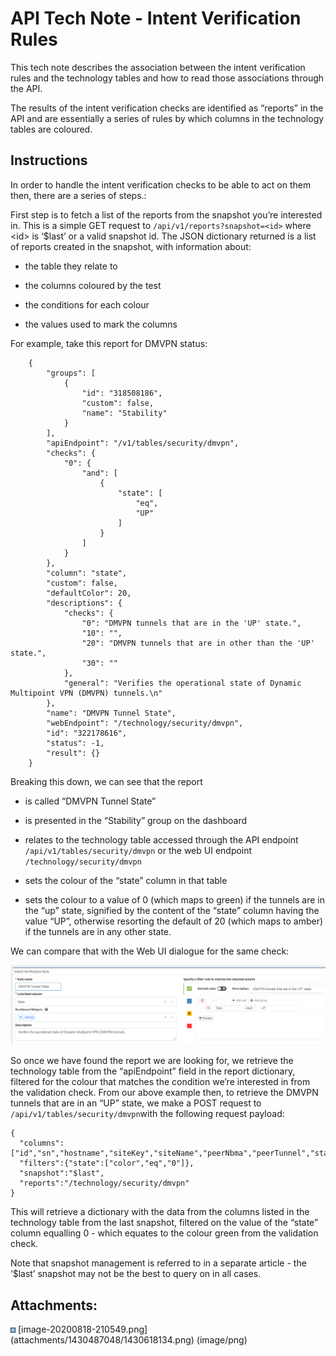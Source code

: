 # API Tech Note - Intent Verification Rules

This tech note describes the association between the intent verification
rules and the technology tables and how to read those associations
through the API.

The results of the intent verification checks are identified as
“reports” in the API and are essentially a series of rules by which
columns in the technology tables are coloured.

## Instructions

In order to handle the intent verification checks to be able to act on
them then, there are a series of steps.:

First step is to fetch a list of the reports from the snapshot you’re
interested in. This is a simple GET request to
`/api/v1/reports?snapshot=<id>` where \<id> is ‘$last’ or a valid
snapshot id. The JSON dictionary returned is a list of reports created
in the snapshot, with information about:

-   the table they relate to

-   the columns coloured by the test

-   the conditions for each colour

-   the values used to mark the columns

For example, take this report for DMVPN status:

<div class="code panel pdl" style="border-width: 1px;">

<div class="codeContent panelContent pdl">

``` jscript
    {
        "groups": [
            {
                "id": "318508186",
                "custom": false,
                "name": "Stability"
            }
        ],
        "apiEndpoint": "/v1/tables/security/dmvpn",
        "checks": {
            "0": {
                "and": [
                    {
                        "state": [
                            "eq",
                            "UP"
                        ]
                    }
                ]
            }
        },
        "column": "state",
        "custom": false,
        "defaultColor": 20,
        "descriptions": {
            "checks": {
                "0": "DMVPN tunnels that are in the 'UP' state.",
                "10": "",
                "20": "DMVPN tunnels that are in other than the 'UP' state.",
                "30": ""
            },
            "general": "Verifies the operational state of Dynamic Multipoint VPN (DMVPN) tunnels.\n"
        },
        "name": "DMVPN Tunnel State",
        "webEndpoint": "/technology/security/dmvpn",
        "id": "322178616",
        "status": -1,
        "result": {}
    }
```

</div>

</div>

Breaking this down, we can see that the report

-   is called “DMVPN Tunnel State”

-   is presented in the “Stability” group on the dashboard

-   relates to the technology table accessed through the API endpoint
    `/api/v1/tables/security/dmvpn` or the web UI endpoint
    `/technology/security/dmvpn`

-   sets the colour of the “state” column in that table

-   sets the colour to a value of 0 (which maps to green) if the tunnels
    are in the “up” state, signified by the content of the “state”
    column having the value “UP”, otherwise resorting the default of 20
    (which maps to amber) if the tunnels are in any other state.

We can compare that with the Web UI dialogue for the same check:

<img src="attachments/1430487048/1430618134.png" class="image-center" loading="lazy" data-image-src="attachments/1430487048/1430618134.png" data-height="259" data-width="1022" data-unresolved-comment-count="0" data-linked-resource-id="1430618134" data-linked-resource-version="1" data-linked-resource-type="attachment" data-linked-resource-default-alias="image-20200818-210549.png" data-base-url="https://ipfabric.atlassian.net/wiki" data-linked-resource-content-type="image/png" data-linked-resource-container-id="1430487048" data-linked-resource-container-version="2" data-media-id="3cd26cf9-7a3f-48a1-ad63-eebe835a7b3f" data-media-type="file" />

So once we have found the report we are looking for, we retrieve the
technology table from the “apiEndpoint” field in the report dictionary,
filtered for the colour that matches the condition we’re interested in
from the validation check. From our above example then, to retrieve the
DMVPN tunnels that are in an “UP” state, we make a POST request to
`/api/v1/tables/security/dmvpn`with the following request payload:

<div class="code panel pdl" style="border-width: 1px;">

<div class="codeContent panelContent pdl">

``` jscript
{
  "columns":["id","sn","hostname","siteKey","siteName","peerNbma","peerTunnel","state","time","attrb"],
  "filters":{"state":["color","eq","0"]},
  "snapshot":"$last",
  "reports":"/technology/security/dmvpn"
}
```

</div>

</div>

This will retrieve a dictionary with the data from the columns listed in
the technology table from the last snapshot, filtered on the value of
the “state” column equalling 0 - which equates to the colour green from
the validation check.

<div>

<div>

Note that snapshot management is referred to in a separate article - the
‘$last’ snapshot may not be the best to query on in all cases.

</div>

</div>

<div class="pageSectionHeader">

## Attachments:

</div>

<div class="greybox" align="left">

<img src="images/icons/bullet_blue.gif" width="8" height="8" />
[image-20200818-210549.png](attachments/1430487048/1430618134.png)
(image/png)  

</div>
